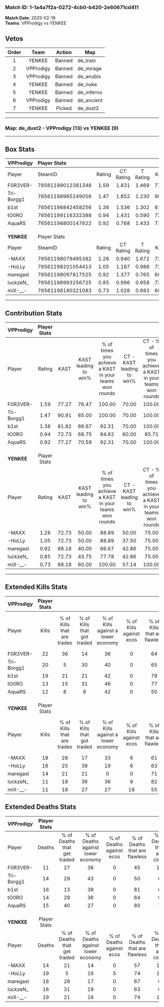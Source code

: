 ### Match ID: 1-1a4a7f2a-0272-4cb0-b420-2e60671cd411  
**Match Date**: 2025-02-18  
**Teams**: VPProdigy vs YENKEE  

## Vetos  

| Order | Team | Action | Map |
| :---: | :--: | :----: | --- |
| 1 | YENKEE | Banned | de_train |
| 2 | VPProdigy | Banned | de_mirage |
| 3 | VPProdigy | Banned | de_anubis |
| 4 | YENKEE | Banned | de_nuke |
| 5 | YENKEE | Banned | de_inferno |
| 6 | VPProdigy | Banned | de_ancient |
| 7 | YENKEE | Picked | de_dust2 |

---  

### **Map**: de_dust2 - VPProdigy (13) vs YENKEE (9)  
---  

## Box Stats  

| **VPProdigy** | Player Stats      |        |           |          |       |       |       |         |        |      |     |
| :- | :- | :-: | :-: | :-: | :-: | :-: | :-: | :-: | :-: | :-: | :-: |
| Player        | SteamID           | Rating | CT Rating | T Rating | KAST  |  ADR  | Kills | Assists | Deaths | K/D  | HS% |
| F0R3VER-      | 76561199012381348 |  1.59  |   1.831   |  1.469   | 77.27 | 108.6 |  22   |    5    |   11   | 2.00 | 68  |
| Tri-Borgg1    | 76561198965249056 |  1.47  |   1.852   |  1.230   | 90.91 | 85.1  |  20   |    6    |   14   | 1.43 | 50  |
| b1st          | 76561198842458256 |  1.38  |   1.536   |  1.302   | 81.82 | 100.7 |  19   |    8    |   16   | 1.19 | 36  |
| tO0RO         | 76561199116332388 |  0.94  |   1.431   |  0.590   | 72.73 | 50.0  |  13   |    4    |   14   | 0.93 | 61  |
| AquaRS        | 76561198800147622 |  0.92  |   0.768   |  1.433   | 77.27 | 54.5  |  12   |    3    |   15   | 0.80 | 75  |
|               |                   |        |           |          |       |       |       |         |        |      |     |
|               |                   |        |           |          |       |       |       |         |        |      |     |
|               |                   |        |           |          |       |       |       |         |        |      |     |
| **YENKEE**    | Player Stats      |        |           |          |       |       |       |         |        |      |     |
| Player        | SteamID           | Rating | CT Rating | T Rating | KAST  |  ADR  | Kills | Assists | Deaths | K/D  | HS% |
| -MAXX         | 76561198079495382 |  1.26  |   0.940   |  1.672   | 72.73 | 90.2  |  18   |    3    |   14   | 1.29 | 66  |
| -HoLLy        | 76561198201054413 |  1.05  |   1.187   |  0.988   | 72.73 | 88.3  |  16   |    2    |   19   | 0.84 | 81  |
| maregast      | 76561198097817525 |  0.92  |   1.377   |  0.765   | 68.18 | 72.6  |  14   |    3    |   18   | 0.78 | 71  |
| luckzeN_      | 76561198993256725 |  0.85  |   0.996   |  0.958   | 72.73 | 60.9  |  11   |    5    |   16   | 0.69 | 63  |
| miX-__-       | 76561198180321083 |  0.73  |   1.028   |  0.683   | 68.18 | 57.9  |  11   |    3    |   19   | 0.58 | 36  |
---  

## Contribution Stats  

| **VPProdigy** | Player Stats |       |                      |                                                        |                           |                                                             |                          |                                                            |
| :- | :-: | :-: | :-: | :-: | :-: | :-: | :-: | :-: |
| Player        |    Rating    | KAST  | KAST leading to win% | % of times you achieve a KAST in your teams won rounds | CT - KAST leading to win% | CT - % of times you achieve a KAST in your teams won rounds | T - KAST leading to win% | T - % of times you achieve a KAST in your teams won rounds |
| F0R3VER-      |     1.59     | 77.27 |        76.47         |                         100.00                         |           70.00           |                           100.00                            |          85.71           |                           100.00                           |
| Tri-Borgg1    |     1.47     | 90.91 |        65.00         |                         100.00                         |           70.00           |                           100.00                            |          60.00           |                           100.00                           |
| b1st          |     1.38     | 81.82 |        66.67         |                         92.31                          |           70.00           |                           100.00                            |          62.50           |                           83.33                            |
| tO0RO         |     0.94     | 72.73 |        68.75         |                         84.62                          |           60.00           |                            85.71                            |          83.33           |                           83.33                            |
| AquaRS        |     0.92     | 77.27 |        70.59         |                         92.31                          |           70.00           |                           100.00                            |          71.43           |                           83.33                            |
|               |              |       |                      |                                                        |                           |                                                             |                          |                                                            |
|               |              |       |                      |                                                        |                           |                                                             |                          |                                                            |
|               |              |       |                      |                                                        |                           |                                                             |                          |                                                            |
| **YENKEE**    | Player Stats |       |                      |                                                        |                           |                                                             |                          |                                                            |
| Player        |    Rating    | KAST  | KAST leading to win% | % of times you achieve a KAST in your teams won rounds | CT - KAST leading to win% | CT - % of times you achieve a KAST in your teams won rounds | T - KAST leading to win% | T - % of times you achieve a KAST in your teams won rounds |
| -MAXX         |     1.26     | 72.73 |        50.00         |                         88.89                          |           50.00           |                            75.00                            |          50.00           |                           100.00                           |
| -HoLLy        |     1.05     | 72.73 |        50.00         |                         88.89                          |           37.50           |                            75.00                            |          62.50           |                           100.00                           |
| maregast      |     0.92     | 68.18 |        40.00         |                         66.67                          |           42.86           |                            75.00                            |          37.50           |                           60.00                            |
| luckzeN_      |     0.85     | 72.73 |        43.75         |                         77.78                          |           42.86           |                            75.00                            |          44.44           |                           80.00                            |
| miX-__-       |     0.73     | 68.18 |        60.00         |                         100.00                         |           57.14           |                           100.00                            |          62.50           |                           100.00                           |
---  

## Extended Kills Stats  

| **VPProdigy** | Player Stats |                            |                            |                                    |                         |                              |                                 |                                       |                    |           |
| :- | :-: | :-: | :-: | :-: | :-: | :-: | :-: | :-: | :-: | :-: |
| Player        |    Kills     | % of Kills that are trades | % of Kills that got traded | % of Kills against a lower economy | % of Kills against ecos | % of Kills that are flawless | % of Kills that are close duels | % of Kills that are assisted by flash | Pistol Round Kills | AWP Kills |
| F0R3VER-      |      22      |             36             |             14             |                 36                 |            0            |              64              |                9                |                   5                   |         4          |     3     |
| Tri-Borgg1    |      20      |             5              |             30             |                 40                 |            0            |              65              |               15                |                   0                   |         2          |     2     |
| b1st          |      19      |             21             |             21             |                 42                 |            0            |              79              |                0                |                   5                   |         1          |    10     |
| tO0RO         |      13      |             15             |             31             |                 46                 |            0            |              77              |                8                |                   0                   |         2          |     0     |
| AquaRS        |      12      |             8              |             8              |                 42                 |            0            |              50              |                8                |                   0                   |         1          |     0     |
|               |              |                            |                            |                                    |                         |                              |                                 |                                       |                    |           |
|               |              |                            |                            |                                    |                         |                              |                                 |                                       |                    |           |
|               |              |                            |                            |                                    |                         |                              |                                 |                                       |                    |           |
| **YENKEE**    | Player Stats |                            |                            |                                    |                         |                              |                                 |                                       |                    |           |
| Player        |    Kills     | % of Kills that are trades | % of Kills that got traded | % of Kills against a lower economy | % of Kills against ecos | % of Kills that are flawless | % of Kills that are close duels | % of Kills that are assisted by flash | Pistol Round Kills | AWP Kills |
| -MAXX         |      18      |             28             |             17             |                 33                 |            6            |              61              |                0                |                   0                   |         0          |     0     |
| -HoLLy        |      16      |             25             |             38             |                 19                 |            6            |              63              |               13                |                   0                   |         1          |     0     |
| maregast      |      14      |             21             |             21             |                 0                  |            0            |              71              |                7                |                   7                   |         2          |     0     |
| luckzeN_      |      11      |             18             |             36             |                 36                 |            9            |              82              |                0                |                   0                   |         1          |     0     |
| miX-__-       |      11      |             18             |             27             |                 27                 |           18            |              55              |                9                |                   0                   |         2          |     4     |
## Extended Deaths Stats  

| **VPProdigy** | Player Stats |                             |                                   |                          |                               |                            |                           |               |
| :- | :-: | :-: | :-: | :-: | :-: | :-: | :-: | :-: |
| Player        |    Deaths    | % of Deaths that get traded | % of Deaths against lower economy | % of Deaths against ecos | % of Deaths that are flawless | % of Deaths that are close | % of Deaths while blinded | Deaths to AWP |
| F0R3VER-      |      11      |             27              |                36                 |            0             |              45               |             18             |             0             |       1       |
| Tri-Borgg1    |      14      |             29              |                43                 |            0             |              50               |             0              |             0             |       0       |
| b1st          |      16      |             13              |                38                 |            0             |              81               |             6              |             6             |       2       |
| tO0RO         |      14      |             29              |                36                 |            0             |              64               |             0              |             0             |       0       |
| AquaRS        |      15      |             40              |                27                 |            0             |              80               |             7              |             0             |       1       |
|               |              |                             |                                   |                          |                               |                            |                           |               |
|               |              |                             |                                   |                          |                               |                            |                           |               |
|               |              |                             |                                   |                          |                               |                            |                           |               |
| **YENKEE**    | Player Stats |                             |                                   |                          |                               |                            |                           |               |
| Player        |    Deaths    | % of Deaths that get traded | % of Deaths against lower economy | % of Deaths against ecos | % of Deaths that are flawless | % of Deaths that are close | % of Deaths while blinded | Deaths to AWP |
| -MAXX         |      14      |             21              |                14                 |            0             |              57               |             14             |             0             |       3       |
| -HoLLy        |      19      |              5              |                16                 |            5             |              74               |             11             |             0             |       1       |
| maregast      |      18      |             28              |                17                 |            0             |              67               |             0              |             0             |       3       |
| luckzeN_      |      16      |             31              |                19                 |            0             |              63               |             6              |            13             |       3       |
| miX-__-       |      19      |             21              |                16                 |            0             |              74               |             11             |             0             |       5       |
